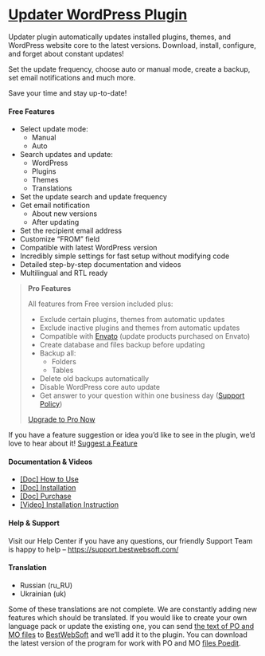 <a href="https://bestwebsoft.com/products/wordpress/plugins/updater/" target=_blank>Updater WordPress Plugin</a>
========================

<p>Updater plugin automatically updates installed plugins, themes, and WordPress website core to the latest versions. Download, install, configure, and forget about constant updates!</p>
<p>Set the update frequency, choose auto or manual mode, create a backup, set email notifications and much more.</p>
<p>Save your time and stay up-to-date!</p>
<p><span class="embed-youtube" style="text-align:center; display: block;"></span></p>
<h4>Free Features</h4>
<ul>
<li>Select update mode:
<ul>
<li>Manual</li>
<li>Auto</li>
</ul>
</li>
<li>Search updates and update:
<ul>
<li>WordPress</li>
<li>Plugins</li>
<li>Themes</li>
<li>Translations</li>
</ul>
</li>
<li>Set the update search and update frequency</li>
<li>Get email notification
<ul>
<li>About new versions</li>
<li>After updating</li>
</ul>
</li>
<li>Set the recipient email address</li>
<li>Customize &#8220;FROM&#8221; field</li>
<li>Compatible with latest WordPress version</li>
<li>Incredibly simple settings for fast setup without modifying code</li>
<li>Detailed step-by-step documentation and videos</li>
<li>Multilingual and RTL ready</li>
</ul>
<blockquote>
<p><strong>Pro Features</strong></p>
<p>All features from Free version included plus:</p>
<ul>
<li>Exclude certain plugins, themes from automatic updates</li>
<li>Exclude inactive plugins and themes from automatic updates</li>
<li>Compatible with <a href="https://envato.com/" rel="nofollow">Envato</a> (update products purchased on Envato)</li>
<li>Create database and files backup before updating</li>
<li>Backup all:
<ul>
<li>Folders</li>
<li>Tables</li>
</ul>
</li>
<li>Delete old backups automatically</li>
<li>Disable WordPress core auto update</li>
<li>Get answer to your question within one business day (<a href="https://bestwebsoft.com/support-policy/" rel="nofollow">Support Policy</a>)</li>
</ul>
<p><a href="https://bestwebsoft.com/products/wordpress/plugins/updater/?k=49e226d45dc4d3465a079fa62317eab2" rel="nofollow">Upgrade to Pro Now</a></p>
</blockquote>
<p>If you have a feature suggestion or idea you&#8217;d like to see in the plugin, we&#8217;d love to hear about it! <a href="https://support.bestwebsoft.com/hc/en-us/requests/new" rel="nofollow">Suggest a Feature</a></p>
<h4>Documentation &amp; Videos</h4>
<ul>
<li><a href="https://docs.google.com/document/d/1UHXGDpOJ2dZrJpPGHmH_i4U3ph50M1L2WuKC583RmTY/" rel="nofollow">[Doc] How to Use</a></li>
<li><a href="https://docs.google.com/document/d/1-hvn6WRvWnOqj5v5pLUk7Awyu87lq5B_dO-Tv-MC9JQ/" rel="nofollow">[Doc] Installation</a></li>
<li><a href="https://docs.google.com/document/d/1EUdBVvnm7IHZ6y0DNyldZypUQKpB8UVPToSc_LdOYQI/" rel="nofollow">[Doc] Purchase</a></li>
<li><a href="https://www.youtube.com/watch?v=CmHctvGHWMs" rel="nofollow">[Video] Installation Instruction</a></li>
</ul>
<h4>Help &amp; Support</h4>
<p>Visit our Help Center if you have any questions, our friendly Support Team is happy to help &#8211; <a href="https://support.bestwebsoft.com/" rel="nofollow">https://support.bestwebsoft.com/</a></p>
<h4>Translation</h4>
<ul>
<li>Russian (ru_RU)</li>
<li>Ukrainian (uk)</li>
</ul>
<p>Some of these translations are not complete. We are constantly adding new features which should be translated. If you would like to create your own language pack or update the existing one, you can send <a href="https://codex.wordpress.org/Translating_WordPress" rel="nofollow">the text of PO and MO files</a> to <a href="https://support.bestwebsoft.com/hc/en-us/requests/new" rel="nofollow">BestWebSoft</a> and we&#8217;ll add it to the plugin. You can download the latest version of the program for work with PO and MO <a href="http://www.poedit.net/download.php" rel="nofollow">files Poedit</a>.</p>
